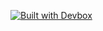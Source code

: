 [![Built with Devbox](https://www.jetify.com/img/devbox/shield_galaxy.svg)](https://www.jetify.com/devbox/docs/contributor-quickstart/)

